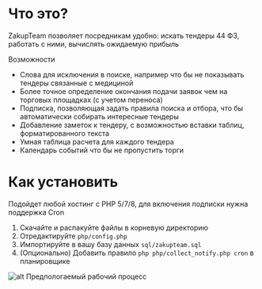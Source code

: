 # Что это?
ZakupTeam позволяет посредникам удобно: искать тендеры 44 ФЗ, работать с ними, вычислять ожидаемую прибыль

Возможности
- Слова для исключения в поиске, например что бы не показывать тендеры связанные с медициной
- Более точное определение окончания подачи заявок чем на торговых площадках (с учетом переноса)
- Подписка, позволяющая задать правила поиска и отбора, что бы автоматически собирать интересные тендеры
- Добавление заметок к тендеру, с возможностью вставки таблиц, форматированного текста
- Умная таблица расчета для каждого тендера
- Календарь событий что бы не пропустить торги

# Как установить
Подойдет любой хостинг с PHP 5/7/8, для включения подписки нужна поддержка Cron
1. Скачайте и распакуйте файлы в корневую директорию
2. Отредактируйте `php/config.php`
3. Импортируйте в вашу базу данных `sql/zakupteam.sql`
4. (Опционально) Добавить правило `php php/collect_notify.php cron` в планировщике

![alt Предпологаемый рабочий процесс](https://i.ibb.co/nMcj4R0/process.png)

